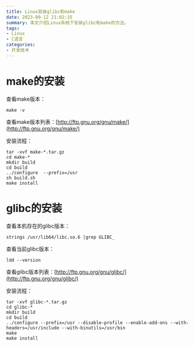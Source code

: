 ```yaml
---
title: Linux安装glibc和make
date: 2023-09-12 21:02:15
summary: 本文介绍Linux系统下安装glibc和make的方法。
tags:
- Linux
- C语言
categories:
- 开发技术
---
```


# make的安装

查看make版本：
```shell
make -v
```

查看make版本列表：[http://ftp.gnu.org/gnu/make/](http://ftp.gnu.org/gnu/make/)

安装流程：
```shell
tar -xvf make-*.tar.gz
cd make-*
mkdir build
cd build
../configure  --prefix=/usr
sh build.sh
make install
```

# glibc的安装

查看本机存在的glibc版本：
```shell
strings /usr/lib64/libc.so.6 |grep GLIBC_
```

查看当前glibc版本：
```shell
ldd --version
```

查看glibc版本列表：[http://ftp.gnu.org/gnu/glibc/](http://ftp.gnu.org/gnu/glibc/)

安装流程：
```shell
tar -xvf glibc-*.tar.gz
cd glibc-*
mkdir build
cd build
../configure --prefix=/usr --disable-profile --enable-add-ons --with-headers=/usr/include --with-binutils=/usr/bin
make
make install
```
